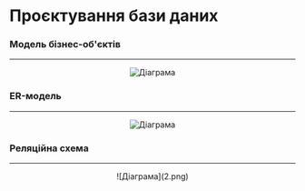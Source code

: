 # Проєктування бази даних

### Модель бізнес-об'єктів 
---
<center>
  
![Діаграма](//www.plantuml.com/plantuml/png/XPNFRjim3CRlV0eknw0Ucg73TYnGRBS2m_uyW10nZX1ByYGQMJVqtJSsci4aX7ig_FleZ_f4re7xogxm50U0DsDnVNGukASyCTP8x9A3WNQCdB64Vi_eGw4jXvm0A77W9tmO0YK6pZtndWh-0SGpwMtmY5SmkKW6ZYuC1XvThSTSn0XG-NO-7rEtRWG1jRsXwYwcgfjTLJp3dFgxgmSpimZ_JdO1v3WNo9FpGqWaWGJeEFBSi4wY16LmBZxFH_oQ1pAFAC8y58MaqnNqLBSbZ3Bo2sMa4aEj8W3EfftiIxT-USR6TOPpHTkR1QeBTjCugoec_PoeyaDEkr2Y4oSpjL6dvcJhBjKZbUKQ3f40qDBKI2qPSA7fgo_Q9rbyxUhIbYxAkXoznufoiAZU741bsmRP0E2PkoMs9ePez3glKPb_L2gFLAlhoSojTCbkSgPVR2jj3JJJuzVDySfogKpvMsKIKFxnSNLxirvXz_APxd2rkTci_d-RJt-iYjD7OYuGr9gqwdQDInN6ee41hNTr3e1w26bqnKKSdVSXzVXHiPGzLHhnmws2nQM3mFSQnfpoTbzo9EGoaL8yxTmqyEUS-5luJRXvfyHFfw7AHdnf_Uy0yT6LFYIyauk-f-Jbj_8l)

</center>

### ER-модель
---
<center>
  
![Діаграма](//www.plantuml.com/plantuml/png/bLF1QXH14BttLvHp4JI1pS7B72IISov1Fw2SgKoQdUaUksg9YmGs2fv43qB0lmW1CIIu-OMUN_1Bh9brOwyR5_QqNQ_ULBrzhtkV1ODCcjeyQWDM3KADKpyHu8O47PgQZWN4Gx3LYK1f0nLYlJE6nzQr6B21sZgIQKlWWvpufE5yIKmjx3qR9MX0DnxGqSYOnx2xkmilaSTmgEigQiW9n1_njhk8L_6oRviMYx6s8EjvVsaPl3C0Uh0o7KOCDS1JM-PWdVI5VZ_yE6me1vPWNJK09M6fmXKiKKXiGmgVcREbf1T5GSnmu9q4NqEyYtFeFiRlyMVtlfjr7rQ5BTX_o2kw3cghfssKDMZh5Q15vbCVoWHKcVSRZdnDsynlAJIMMKFynn0kWcqbnLD7UYkERMYmPwHXTUVnhfl5o_MuqY_-4ziHlPaGR-MFPfMcjadxsfvKqOQTwFYKGWwllQyVtfdEViKK3eaPgqqv2BsLZVyZzJf-ZNFrz5eVmho_SUhkRVT9JnUWqDMlsRVkYnvkuhNM46zw_vMb_UvSx-Vd8OVXIMIZdIUPbiyXszlPovRtCGTajfMZ4iIR1RZ67MvM3YV8vfuoD0RAG5xcbmEJAta3RSt-78f5gTCVwA_DI6tEeI970ONOxElYILF_1W00)

</center>

### Реляційна схема
---
<center>
![Діаграма](2.png)

</center>
